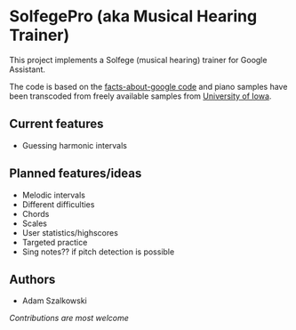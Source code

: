# SolfegePro (aka Musical Hearing Trainer)

This project implements a Solfege (musical hearing) trainer for Google Assistant.

The code is based on the [facts-about-google code](https://github.com/actions-on-google/dialogflow-facts-about-google-nodejs) and piano samples have been transcoded from freely available samples from [University of Iowa](http://theremin.music.uiowa.edu/MISpiano.html).


## Current features
* Guessing harmonic intervals


## Planned features/ideas
* Melodic intervals
* Different difficulties
* Chords
* Scales
* User statistics/highscores
* Targeted practice
* Sing notes?? if pitch detection is possible


## Authors
* Adam Szalkowski

*Contributions are most welcome*
